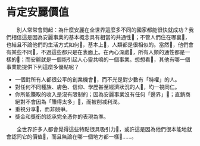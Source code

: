 # 肯定安麗價值

&emsp;&emsp;別人常常會問起：為什麼安麗在全世界這麼多不同的國家都能很快就成功？我們相信這是因為安麗事業的基本概念具有相當的共通性；不管人們住在哪裏，也結且不論他們的生活方式如何，基本上，人類都是很相似的。當然，他們會有某些不同，不過這些都只是在表面上。在內心深處，所有人類的通性都是一樣的；而安麗就是一個能引起人心靈共鳴的一個事業。想想看，其他有哪一個事業能提供下列這麼多優點呢？

* 一個對所有人都很公平的創業機會，而不光是對少數有「特權」的人。
* 對任何不同種族、膚色、信仰、學歷甚至經濟狀況的人，均一視同仁。
* 你所能賺取的收入是沒有限制的；因為安麗事業沒有任何「邊界」；直銷商絕對不會因為「賺得太多」，而被削减利潤。
* 重視分享，而非競爭。
* 獎金和獎銜的認承完全憑你的表現為準。

&emsp;&emsp;全世界許多人都會覺得這些特點很具吸引力，或許這是因為他們很本能地就會認同它的價值，而且無論在哪一個地方都一樣……。
